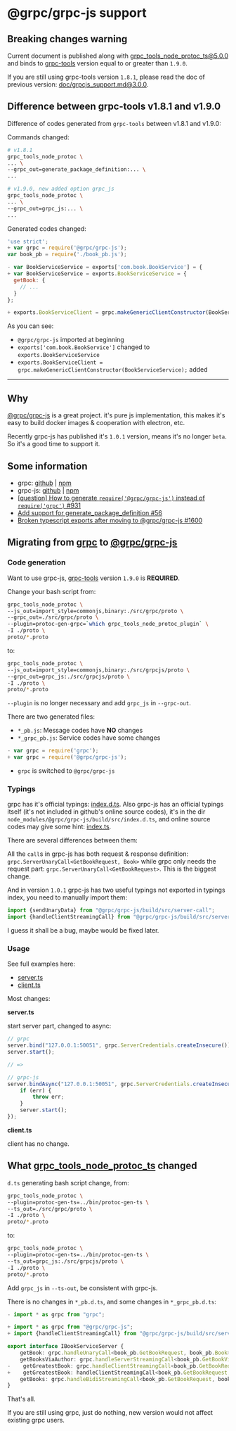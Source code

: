 # @grpc/grpc-js support

## Breaking changes warning
Current document is published along with grpc_tools_node_protoc_ts@5.0.0 and binds to [grpc-tools](https://www.npmjs.com/package/grpc-tools) version equal to or greater than `1.9.0`.

If you are still using grpc-tools version `1.8.1`, please read the doc of previous version: [doc/grpcjs_support.md@3.0.0](https://github.com/agreatfool/grpc_tools_node_protoc_ts/blob/v3.0.0/doc/grpcjs_support.md).

## Difference between grpc-tools v1.8.1 and v1.9.0
Difference of codes generated from `grpc-tools` between v1.8.1 and v1.9.0:

Commands changed:
```bash
# v1.8.1
grpc_tools_node_protoc \
... \
--grpc_out=generate_package_definition:... \
...

# v1.9.0, new added option grpc_js
grpc_tools_node_protoc \
... \
--grpc_out=grpc_js:... \
...
```

Generated codes changed:
```javascript
'use strict';
+ var grpc = require('@grpc/grpc-js');
var book_pb = require('./book_pb.js');

- var BookServiceService = exports['com.book.BookService'] = {
+ var BookServiceService = exports.BookServiceService = {
  getBook: {
    // ...
  }
};

+ exports.BookServiceClient = grpc.makeGenericClientConstructor(BookServiceService);
```

As you can see:

* `@grpc/grpc-js` imported at beginning
* `exports['com.book.BookService']` changed to `exports.BookServiceService`
* `exports.BookServiceClient = grpc.makeGenericClientConstructor(BookServiceService);` added

---

## Why
[@grpc/grpc-js](https://www.npmjs.com/package/@grpc/grpc-js) is a great project. it's pure js implementation, this makes it's easy to build docker images & cooperation with electron, etc.

Recently grpc-js has published it's `1.0.1` version, means it's no longer `beta`. So it's a good time to support it.

## Some information

* grpc: [github](https://github.com/grpc/grpc-node/tree/master/packages/grpc-native-core) | [npm](https://www.npmjs.com/package/grpc)
* grpc-js: [github](https://github.com/grpc/grpc-node/tree/master/packages/grpc-js) | [npm](https://www.npmjs.com/package/@grpc/grpc-js)
* [[question] How to generate `require('@grpc/grpc-js')` instead of `require('grpc')` #931](https://github.com/grpc/grpc-node/issues/931)
* [Add support for generate_package_definition #56](https://github.com/agreatfool/grpc_tools_node_protoc_ts/issues/56)
* [Broken typescript exports after moving to @grpc/grpc-js #1600](https://github.com/grpc/grpc-node/issues/1600)

## Migrating from [grpc](https://www.npmjs.com/package/grpc) to [@grpc/grpc-js](https://www.npmjs.com/package/@grpc/grpc-js)
### Code generation
Want to use grpc-js, [grpc-tools](https://www.npmjs.com/package/grpc-tools) version `1.9.0` is **REQUIRED**.

Change your bash script from:

```bash
grpc_tools_node_protoc \
--js_out=import_style=commonjs,binary:./src/grpc/proto \
--grpc_out=./src/grpc/proto \
--plugin=protoc-gen-grpc=`which grpc_tools_node_protoc_plugin` \
-I ./proto \
proto/*.proto
```

to:

```bash
grpc_tools_node_protoc \
--js_out=import_style=commonjs,binary:./src/grpcjs/proto \
--grpc_out=grpc_js:./src/grpcjs/proto \
-I ./proto \
proto/*.proto
```

`--plugin` is no longer necessary and add `grpc_js` in `--grpc-out`.

There are two generated files: 

* `*_pb.js`: Message codes have **NO** changes
* `*_grpc_pb.js`: Service codes have some changes

```js
- var grpc = require('grpc');
+ var grpc = require('@grpc/grpc-js');
```

* `grpc` is switched to `@grpc/grpc-js`

### Typings
grpc has it's official typings: [index.d.ts](https://github.com/grpc/grpc-node/blob/master/packages/grpc-native-core/index.d.ts). Also grpc-js has an official typings itself (it's not included in github's online source codes), it's in the dir `node_modules/@grpc/grpc-js/build/src/index.d.ts`, and online source codes may give some hint: [index.ts](https://github.com/grpc/grpc-node/blob/master/packages/grpc-js/src/index.ts).  

There are several differences between them:

All the `call`s in grpc-js has both request & response definition: `grpc.ServerUnaryCall<GetBookRequest, Book>` while grpc only needs the request part: `grpc.ServerUnaryCall<GetBookRequest>`. This is the biggest change.

And in version `1.0.1` grpc-js has two useful typings not exported in typings index, you need to manually import them:

```js
import {sendUnaryData} from "@grpc/grpc-js/build/src/server-call";
import {handleClientStreamingCall} from "@grpc/grpc-js/build/src/server-call";
```

I guess it shall be a bug, maybe would be fixed later.

### Usage
See full examples here:

* [server.ts](https://github.com/agreatfool/grpc_tools_node_protoc_ts/blob/master/examples/src/grpcjs/server.ts)
* [client.ts](https://github.com/agreatfool/grpc_tools_node_protoc_ts/blob/master/examples/src/grpcjs/client.ts)

Most changes:

**server.ts**

start server part, changed to async:

```typescript
// grpc
server.bind("127.0.0.1:50051", grpc.ServerCredentials.createInsecure());
server.start();

// =>

// grpc-js
server.bindAsync("127.0.0.1:50051", grpc.ServerCredentials.createInsecure(), (err, port) => {
    if (err) {
        throw err;
    }
    server.start();
});
```

**client.ts**

client has no change.

## What [grpc_tools_node_protoc_ts](https://www.npmjs.com/package/grpc_tools_node_protoc_ts) changed 
`d.ts` generating bash script change, from:

```bash
grpc_tools_node_protoc \
--plugin=protoc-gen-ts=../bin/protoc-gen-ts \
--ts_out=./src/grpc/proto \
-I ./proto \
proto/*.proto
```

to:

```bash
grpc_tools_node_protoc \
--plugin=protoc-gen-ts=../bin/protoc-gen-ts \
--ts_out=grpc_js:./src/grpcjs/proto \
-I ./proto \
proto/*.proto
```

Add `grpc_js` in `--ts-out`, be consistent with grpc-js.

There is no changes in `*_pb.d.ts`, and some changes in `*_grpc_pb.d.ts`:

```typescript
- import * as grpc from "grpc";

+ import * as grpc from "@grpc/grpc-js";
+ import {handleClientStreamingCall} from "@grpc/grpc-js/build/src/server-call";

export interface IBookServiceServer {
    getBook: grpc.handleUnaryCall<book_pb.GetBookRequest, book_pb.Book>;
    getBooksViaAuthor: grpc.handleServerStreamingCall<book_pb.GetBookViaAuthor, book_pb.Book>;
-    getGreatestBook: grpc.handleClientStreamingCall<book_pb.GetBookRequest, book_pb.Book>;
+    getGreatestBook: handleClientStreamingCall<book_pb.GetBookRequest, book_pb.Book>;
    getBooks: grpc.handleBidiStreamingCall<book_pb.GetBookRequest, book_pb.Book>;
}
```

That's all.

If you are still using grpc, just do nothing, new version would not affect existing grpc users.
